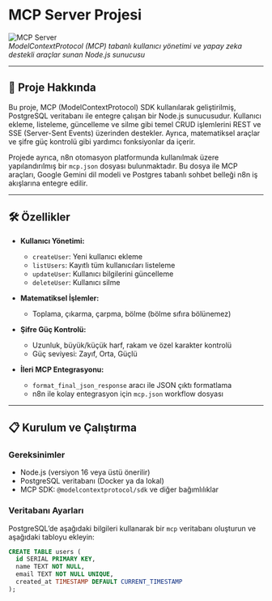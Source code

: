 # MCP Server Projesi

![MCP Server](https://raw.githubusercontent.com/mekaland/Mcp_server/main/logo.png)  
*ModelContextProtocol (MCP) tabanlı kullanıcı yönetimi ve yapay zeka destekli araçlar sunan Node.js sunucusu*

---

## 🚀 Proje Hakkında

Bu proje, MCP (ModelContextProtocol) SDK kullanılarak geliştirilmiş, PostgreSQL veritabanı ile entegre çalışan bir Node.js sunucusudur. Kullanıcı ekleme, listeleme, güncelleme ve silme gibi temel CRUD işlemlerini REST ve SSE (Server-Sent Events) üzerinden destekler. Ayrıca, matematiksel araçlar ve şifre güç kontrolü gibi yardımcı fonksiyonlar da içerir.

Projede ayrıca, n8n otomasyon platformunda kullanılmak üzere yapılandırılmış bir `mcp.json` dosyası bulunmaktadır. Bu dosya ile MCP araçları, Google Gemini dil modeli ve Postgres tabanlı sohbet belleği n8n iş akışlarına entegre edilir.

---

## 🛠️ Özellikler

- **Kullanıcı Yönetimi:**  
  - `createUser`: Yeni kullanıcı ekleme  
  - `listUsers`: Kayıtlı tüm kullanıcıları listeleme  
  - `updateUser`: Kullanıcı bilgilerini güncelleme  
  - `deleteUser`: Kullanıcı silme  

- **Matematiksel İşlemler:**  
  - Toplama, çıkarma, çarpma, bölme (bölme sıfıra bölünemez)  

- **Şifre Güç Kontrolü:**  
  - Uzunluk, büyük/küçük harf, rakam ve özel karakter kontrolü  
  - Güç seviyesi: Zayıf, Orta, Güçlü  

- **İleri MCP Entegrasyonu:**  
  - `format_final_json_response` aracı ile JSON çıktı formatlama  
  - n8n ile kolay entegrasyon için `mcp.json` workflow dosyası  

---

## 📋 Kurulum ve Çalıştırma

### Gereksinimler

- Node.js (versiyon 16 veya üstü önerilir)  
- PostgreSQL veritabanı (Docker ya da lokal)  
- MCP SDK: `@modelcontextprotocol/sdk` ve diğer bağımlılıklar

### Veritabanı Ayarları

PostgreSQL’de aşağıdaki bilgileri kullanarak bir `mcp` veritabanı oluşturun ve aşağıdaki tabloyu ekleyin:

```sql
CREATE TABLE users (
  id SERIAL PRIMARY KEY,
  name TEXT NOT NULL,
  email TEXT NOT NULL UNIQUE,
  created_at TIMESTAMP DEFAULT CURRENT_TIMESTAMP
);
